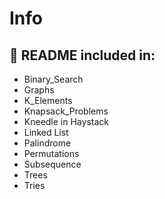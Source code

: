 # Info
## :wrench: README included in:
- Binary_Search
- Graphs
- K_Elements
- Knapsack_Problems
- Kneedle in Haystack
- Linked List
- Palindrome
- Permutations
- Subsequence
- Trees
- Tries